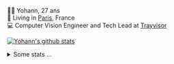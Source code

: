 <p>
  👨🏻 <bold>Yohann</bold>, 27 ans<br/>
  💼 Living in <a href="https://www.google.com/maps?q=paris">Paris</a>, France<br/>
  💻 Computer Vision Engineer and Tech Lead at <a href="https://trayvisor.com/">Trayvisor</a><br/>
</p>

<a href="https://github.com/anuraghazra/github-readme-stats"><img align="center" src="https://github-readme-stats-go94hl40s-yohann84l.vercel.app//api?username=yohann84L&show_icons=true&include_all_commits=true" alt="Yohann's github stats" /> </a>


<details>
  <summary>Some stats ...</summary><br/>
  

<!--START_SECTION:waka-->
![Code Time](http://img.shields.io/badge/Code%20Time-1%2C126%20hrs%2016%20mins-blue)

![Profile Views](http://img.shields.io/badge/Profile%20Views-0-blue)

**🐱 My GitHub Data** 

> 📦 440.7 kB Used in GitHub's Storage 
 > 
> 🏆 629 Contributions in the Year 2024
 > 
> 🚫 Not Opted to Hire
 > 
> 📜 26 Public Repositories 
 > 
> 🔑 21 Private Repositories 
 > 
**I'm an Early 🐤** 

```text
🌞 Morning                13741 commits       ████████░░░░░░░░░░░░░░░░░   31.56 % 
🌆 Daytime                24491 commits       ██████████████░░░░░░░░░░░   56.25 % 
🌃 Evening                5162 commits        ███░░░░░░░░░░░░░░░░░░░░░░   11.86 % 
🌙 Night                  142 commits         ░░░░░░░░░░░░░░░░░░░░░░░░░   00.33 % 
```
📅 **I'm Most Productive on Wednesday** 

```text
Monday                   7885 commits        █████░░░░░░░░░░░░░░░░░░░░   18.11 % 
Tuesday                  8024 commits        █████░░░░░░░░░░░░░░░░░░░░   18.43 % 
Wednesday                9828 commits        ██████░░░░░░░░░░░░░░░░░░░   22.57 % 
Thursday                 8882 commits        █████░░░░░░░░░░░░░░░░░░░░   20.40 % 
Friday                   8200 commits        █████░░░░░░░░░░░░░░░░░░░░   18.83 % 
Saturday                 235 commits         ░░░░░░░░░░░░░░░░░░░░░░░░░   00.54 % 
Sunday                   482 commits         ░░░░░░░░░░░░░░░░░░░░░░░░░   01.11 % 
```


📊 **This Week I Spent My Time On** 

```text
🕑︎ Time Zone: Europe/Paris

💬 Programming Languages: 
Other                    11 mins             █████████████████████████   100.00 % 

🔥 Editors: 
VS Code                  11 mins             █████████████████████████   100.00 % 

💻 Operating System: 
Mac                      11 mins             █████████████████████████   100.00 % 
```

**I Mostly Code in Python** 

```text
Python                   25 repos            █████████████░░░░░░░░░░░░   53.19 % 
Jupyter Notebook         5 repos             ███░░░░░░░░░░░░░░░░░░░░░░   10.64 % 
JavaScript               3 repos             ██░░░░░░░░░░░░░░░░░░░░░░░   06.38 % 
HTML                     2 repos             █░░░░░░░░░░░░░░░░░░░░░░░░   04.26 % 
Shell                    1 repo              █░░░░░░░░░░░░░░░░░░░░░░░░   02.13 % 
```




 Last Updated on 05/05/2024 00:33:07 UTC
<!--END_SECTION:waka-->
